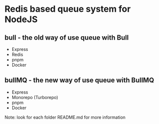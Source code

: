 # Redis based queue system for NodeJS

## bull - the old way of use queue with Bull
- Express
- Redis
- pnpm
- Docker

## bullMQ - the new way of use queue with BullMQ
- Express
- Monorepo (Turborepo)
- pnpm
- Docker

Note: look for each folder README.md for more information
